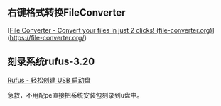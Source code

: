 ## 右键格式转换FileConverter

[[File Converter - Convert your files in just 2 clicks! (file-converter.org)](https://file-converter.org/)](https://file-converter.org/)

## 刻录系统rufus-3.20

[Rufus - 轻松创建 USB 启动盘](https://rufus.ie/zh/)

急救，不用配pe直接把系统安装包刻录到u盘中。
